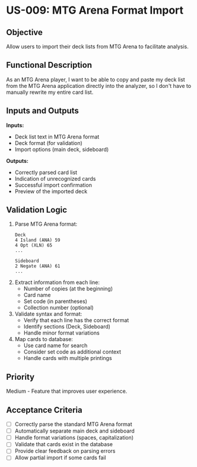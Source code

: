 # US-009: MTG Arena Format Import

## Objective
Allow users to import their deck lists from MTG Arena to facilitate analysis.

## Functional Description
As an MTG Arena player, I want to be able to copy and paste my deck list from the MTG Arena application directly into the analyzer, so I don't have to manually rewrite my entire card list.

## Inputs and Outputs

**Inputs:**
- Deck list text in MTG Arena format
- Deck format (for validation)
- Import options (main deck, sideboard)

**Outputs:**
- Correctly parsed card list
- Indication of unrecognized cards
- Successful import confirmation
- Preview of the imported deck

## Validation Logic
1. Parse MTG Arena format:
   ```
   Deck
   4 Island (ANA) 59
   4 Opt (XLN) 65
   ...

   Sideboard
   2 Negate (ANA) 61
   ...
   ```
2. Extract information from each line:
   - Number of copies (at the beginning)
   - Card name
   - Set code (in parentheses)
   - Collection number (optional)
3. Validate syntax and format:
   - Verify that each line has the correct format
   - Identify sections (Deck, Sideboard)
   - Handle minor format variations
4. Map cards to database:
   - Use card name for search
   - Consider set code as additional context
   - Handle cards with multiple printings

## Priority
Medium - Feature that improves user experience.

## Acceptance Criteria
- [ ] Correctly parse the standard MTG Arena format
- [ ] Automatically separate main deck and sideboard
- [ ] Handle format variations (spaces, capitalization)
- [ ] Validate that cards exist in the database
- [ ] Provide clear feedback on parsing errors
- [ ] Allow partial import if some cards fail

